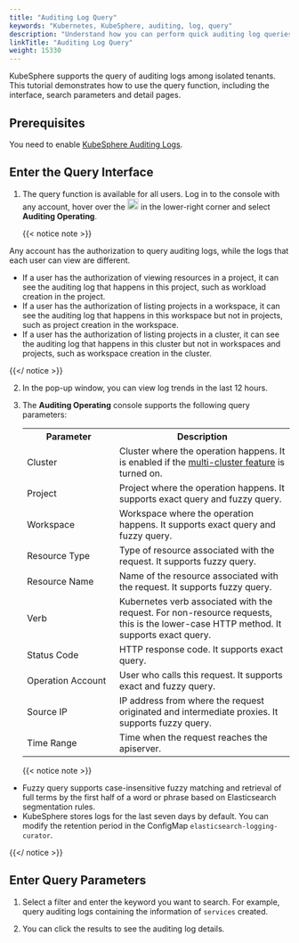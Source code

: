 ```yaml
---
title: "Auditing Log Query"
keywords: "Kubernetes, KubeSphere, auditing, log, query"
description: "Understand how you can perform quick auditing log queries to keep track of the latest auditing information of your cluster."
linkTitle: "Auditing Log Query"
weight: 15330
---
```


KubeSphere supports the query of auditing logs among isolated tenants. This tutorial demonstrates how to use the query function, including the interface, search parameters and detail pages.

## Prerequisites

You need to enable [KubeSphere Auditing Logs](../../../pluggable-components/auditing-logs/).

## Enter the Query Interface

1. The query function is available for all users. Log in to the console with any account, hover over the <img src="/images/docs/toolbox/auditing-query/toolbox.png" width="20" /> in the lower-right corner and select **Auditing Operating**.

   {{< notice note >}} 

Any account has the authorization to query auditing logs, while the logs that each user can view are different.

- If a user has the authorization of viewing resources in a project, it can see the auditing log that happens in this project, such as workload creation in the project.
- If a user has the authorization of listing projects in a workspace, it can see the auditing log that happens in this workspace but not in projects, such as project creation in the workspace.
- If a user has the authorization of listing projects in a cluster, it can see the auditing log that happens in this cluster but not in workspaces and projects, such as workspace creation in the cluster.

{{</ notice >}} 

2. In the pop-up window, you can view log trends in the last 12 hours. 

3. The **Auditing Operating** console supports the following query parameters:

   <table>
     <tbody>
       <tr>
         <th width='150'>Parameter</th>
         <th>Description</th>
       </tr>
       <tr>
         <td>Cluster</td>
         <td>Cluster where the operation happens. It is enabled if the <a href="../../../multicluster-management/"> multi-cluster feature</a> is turned on.</td>
         </tr>
       <tr>
         <td>Project</td>
         <td>Project where the operation happens. It supports exact query and fuzzy query.</td>
       </tr>
       <tr>
         <td>Workspace</td>
         <td>Workspace where the operation happens. It supports exact query and fuzzy query.</td>
       </tr>
       <tr>
         <td>Resource Type</td>
         <td>Type of resource associated with the request. It supports fuzzy query.</td>
       </tr>
       <tr>
         <td>Resource Name</td>
         <td>Name of the resource associated with the request. It supports fuzzy query.</td>
       </tr><tr>
         <td>Verb</td>
         <td>Kubernetes verb associated with the request. For non-resource requests, this is the lower-case HTTP method. It supports exact query.</td>
       </tr><tr>
         <td>Status Code</td>
         <td>HTTP response code. It supports exact query.</td>
       </tr><tr>
         <td>Operation Account</td>
         <td>User who calls this request. It supports exact and fuzzy query.</td>
       </tr><tr>
         <td>Source IP</td>
         <td>IP address from where the request originated and intermediate proxies. It supports fuzzy query.</td>
       </tr><tr>
         <td>Time Range</td>
         <td>Time when the request reaches the apiserver.</td>
       </tr>
   </table>
   
   {{< notice note >}} 

- Fuzzy query supports case-insensitive fuzzy matching and retrieval of full terms by the first half of a word or phrase based on Elasticsearch segmentation rules.
- KubeSphere stores logs for the last seven days by default. You can modify the retention period in the ConfigMap `elasticsearch-logging-curator`.

{{</ notice >}} 

## Enter Query Parameters

1. Select a filter and enter the keyword you want to search. For example, query auditing logs containing the information of `services` created.

2. You can click the results to see the auditing log details.